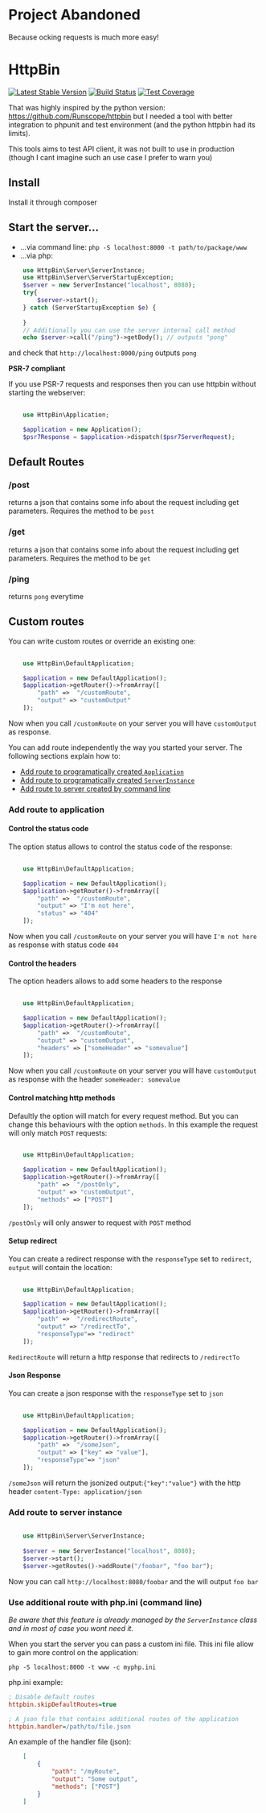 Project Abandoned
=================

Because ocking requests is much more easy!


HttpBin
=======

[![Latest Stable Version](https://poser.pugx.org/httpbin/httpbin/v/stable)](https://packagist.org/packages/httpbin/httpbin)
[![Build Status](https://travis-ci.org/gsouf/httpbin-php.svg?branch=master)](https://travis-ci.org/gsouf/httpbin-php)
[![Test Coverage](https://codeclimate.com/github/gsouf/httpbin-php/badges/coverage.svg)](https://codeclimate.com/github/gsouf/httpbin-php/coverage)

That was highly inspired by the python version: https://github.com/Runscope/httpbin but I needed a tool with 
better integration to phpunit and test environment (and the python httpbin had its limits).

This tools aims to test API client, it was not built to use in production (though I cant imagine such an use case I prefer to warn you)

Install
-------

Install it through composer


Start the server...
-------------------

- ...via command line: ``php -S localhost:8000 -t path/to/package/www`` 
- ...via php: 

```php
    use HttpBin\Server\ServerInstance;
    use HttpBin\Server\ServerStartupException;
    $server = new ServerInstance("localhost", 8080);
    try{
        $server->start();
    } catch (ServerStartupException $e) {
        
    }
    // Additionally you can use the server internal call method
    echo $server->call("/ping")->getBody(); // outputs "pong"
```

and check that ``http://localhost:8000/ping`` outputs ``pong``


**PSR-7 compliant**

If you use PSR-7 requests and responses then you can use httpbin without starting the webserver:

```php
    
    use HttpBin\Application;

    $application = new Application();
    $psr7Response = $application->dispatch($psr7ServerRequest);
```

Default Routes
--------------

### /post 

returns a json that contains some info about the request including get parameters. Requires the method to be ``post``

### /get

returns a json that contains some info about the request including get parameters. Requires the method to be ``get``

### /ping

returns ``pong`` everytime

Custom routes
-------------

You can write custom routes or override an existing one:

```php
    
    use HttpBin\DefaultApplication;

    $application = new DefaultApplication();
    $application->getRouter()->fromArray([
        "path" =>  "/customRoute",
        "output" => "customOutput"
    ]);
```

Now when you call ``/customRoute`` on your server you will have ``customOutput`` as response.

You can add route independently the way you started your server. The following sections explain how to:
- [Add route to programatically created ``Application``](#add-route-to-application)
- [Add route to programatically created ``ServerInstance``](#add-route-to-server-instance)
- [Add route to server created by command line](#use-additional-route-with-phpini-command-line)




### Add route to application

#### Control the status code

The option status allows to control the status code of the response:

```php
    
    use HttpBin\DefaultApplication;

    $application = new DefaultApplication();
    $application->getRouter()->fromArray([
        "path" =>  "/customRoute",
        "output" => "I'm not here",
        "status" => "404"
    ]);
```

Now when you call ``/customRoute`` on your server you will have ``I'm not here`` as response with status code ``404``


#### Control the headers

The option headers allows to add some headers to the response

```php
    
    use HttpBin\DefaultApplication;

    $application = new DefaultApplication();
    $application->getRouter()->fromArray([
        "path" =>  "/customRoute",
        "output" => "customOutput",
        "headers" => ["someHeader" => "somevalue"]
    ]);
```

Now when you call ``/customRoute`` on your server you will have ``customOutput`` as response with the header ``someHeader: somevalue``

#### Control matching http methods

Defaultly the option will match for every request method. 
But you can change this behaviours with the option ``methods``.
In this example the request will only match ``POST`` requests:


```php
    
    use HttpBin\DefaultApplication;

    $application = new DefaultApplication();
    $application->getRouter()->fromArray([
        "path" =>  "/postOnly",
        "output" => "customOutput",
        "methods" => ["POST"]
    ]);
```

``/postOnly`` will only answer to request with ``POST`` method


#### Setup redirect

You can create a redirect response with the ``responseType`` set to ``redirect``, ``output`` will contain the location:

```php
    
    use HttpBin\DefaultApplication;

    $application = new DefaultApplication();
    $application->getRouter()->fromArray([
        "path" =>  "/redirectRoute",
        "output" => "/redirectTo",
        "responseType"=> "redirect"
    ]);
```

``RedirectRoute`` will return a http response that redirects to ``/redirectTo``

#### Json Response

You can create a json response with the ``responseType`` set to ``json``

```php
    
    use HttpBin\DefaultApplication;

    $application = new DefaultApplication();
    $application->getRouter()->fromArray([
        "path" =>  "/someJson",
        "output" => ["key" => "value"],
        "responseType"=> "json"
    ]);
```

``/someJson`` will return the jsonized output:``{"key":"value"}`` with the http header ``content-Type: application/json``



### Add route to server instance


```php

    use HttpBin\Server\ServerInstance;
    
    $server = new ServerInstance("localhost", 8080);
    $server->start();
    $server->getRoutes()->addRoute("/foobar", "foo bar");
```

Now you can call ``http://localhost:8080/foobar`` and the will output ``foo bar``



### Use additional route with php.ini (command line)

*Be aware that this feature is already managed by the ``ServerInstance`` class and in most of case you wont need it.*

When you start the server you can pass a custom ini file. This ini file allow to gain more control on the application:

``php -S localhost:8000 -t www -c myphp.ini`` 


php.ini example:

```ini
; Disable default routes
httpbin.skipDefaultRoutes=true

; A json file that contains additional routes of the application
httpbin.handler=/path/to/file.json

```

An example of the handler file (json):

```json
    [
        {
            "path": "/myRoute",
            "output": "Some output",
            "methods": ["POST"]
        }
    ]
```
